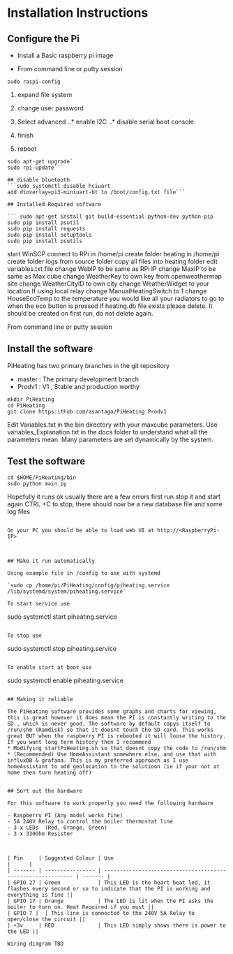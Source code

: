 # Installation Instructions

## Configure the Pi

* Install a Basic raspberry pi image

* From command line or putty session

`sudo raspi-config`
1. expand file system
2. change user password
3. Select advanced
..* enable I2C
..* disable serial boot console

4. finish
5. reboot

```sudo apt-get update
sudo apt-get upgrade`
sudo rpi-update```

## disable bluetooth
```sudo systemctl disable hciuart
add dtoverlay=pi3-miniuart-bt to /boot/config.txt file```

## Installed Required software

``` sudo apt-get install git build-essential python-dev python-pip
sudo pip install psutil
sudo pip install requests
sudo pip install setuptools
sudo pip install psutils
```


start WinSCP
connect to RPi
	in /home/pi create folder heating
	in /home/pi create folder logs
	from source folder copy all files into heating folder
	edit variables.txt file
		change WebIP to be same as RPi IP
		change MaxIP to be same as Max cube
		change WeatherKey to own key from openweathermap site
		change WeatherCityID to own city
		change WeatherWidget to your location
		If using local relay change ManualHeatingSwitch to 1
		change HouseEcoTemp to the temperature you would like all your radiators to go to 			when the eco button is pressed
	If heating.db file exists please delete. It should be created on first run, do not delete again.

From command line or putty session	


## Install the software

PiHeating has two primary branches in the git repository
* master : The primary development branch
* Prodv1 : V1 , Stable and production worthy


```cd $HOME
mkdir PiHeating
cd PiHeating
git clone https:ithub.com/asantaga/PiHeating Prodv1
```


Edit Variables.txt in the bin directory with your maxcube parameters. Use variables_Explanation.txt in the docs folder to understand what all the parameters mean. Many parameters are set dynamically by the system.

## Test the software

```
cd $HOME/PiHeating/bin
sudo python main.py
```

Hopefully it runs ok usually there are a few errors first run stop it and start again
CTRL +C to stop, there should now be a new database file and some log files

```sudo python main.py 

On your PC you should be able to load web UI at http://<RaspberryPi-IP>

​	

## Make it run automatically 

Using example file in /config to use with systemd

`sudo cp /home/pi/PiHeating/config/piheating.service /lib/systemd/system/piheating.service`

To start service use

```
sudo systemctl start piheating.service 
```

To stop use

```
sudo systemctl stop piheating.service 
```

To enable start at boot use

```
sudo systemctl enable piheating.service 
```

## Making it reliable

The PiHeating software provides some graphs and charts for viewing, this is great however it does mean the PI is constantly writing to the SD , which is never good. The software by default copys itself to /run/shm (Ramdisk) so that it doesnt touch the SD card. This works great BUT when the raspberry PI is rebooted it will loose the history. If you want long term history then I recommend 
* Modifying startPiHeating.sh so that doesnt copy the code to /run/shm
* (Recommended) Use HomeAssistant somewhere else, and use that with influxDB & grafana. This is my preferred approach as I use homeAssistant to add geolocation to the solutioon (ie if your not at home then turn heating off)


## Sort out the hardware

For this software to work properly you need the following hardware

- Raspberry PI (Any model works fine)
- 5A 240V Relay to control the boiler thermostat line
- 3 x LEDs  (Red, Orange, Green)
- 3 x 330Ohm Resister



| Pin     | Suggested Colour | Use                                                          |      |
| ------- | ---------------- | ------------------------------------------------------------ | ------- |
| GPIO 27 | Green            | This LED is the heart beat led, it flashes every second or so to indicate that the PI is working and everything is fine ||
| GPIO 17 | Orange           | The LED is lit when the PI asks the boiler to turn on. Heat Required if you must ||
| GPIO 7 |  | This line is connected to the 240V 5A Relay to open/close the circuit ||
| +3v     | RED              | This LED simply shows there is power to the LED ||

Wiring diagram TBD
